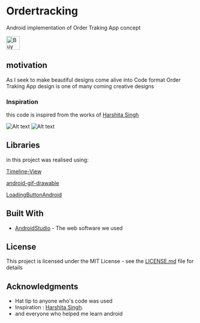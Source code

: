 # Ordertracking


Android implementation of Order Traking App concept

 <a href='http://ko-fi.com/A0052VNK' target='_blank'><img height='36' style='border:0px;height:36px;' src='https://az743702.vo.msecnd.net/cdn/kofi1.png?v=0' border='0' alt='Buy Me a Coffee at ko-fi.com' /></a>

## motivation

As I seek to make beautiful designs come alive into Code format Order Traking App design is one of many coming creative designs

### Inspiration

this code is inspired from the works of [Harshita Singh](https://www.uplabs.com/harshita21)

![Alt text](https://github.com/chawkiAmrouche/Ordertracking/blob/master/preview.gif)
![Alt text](https://github.com/chawkiAmrouche/Ordertracking/blob/master/ezgif.com-video-to-gif.gif)

## Libraries

in this project was realised using:

[Timeline-View](https://github.com/vipulasri/Timeline-View) 

[android-gif-drawable](https://github.com/koral--/android-gif-drawable) 

[LoadingButtonAndroid](https://github.com/leandroBorgesFerreira/LoadingButtonAndroid) 

## Built With

* [AndroidStudio](https://developer.android.com/studio/index.html) - The web software we used

 
## License

This project is licensed under the MIT License - see the [LICENSE.md](LICENSE.md) file for details

## Acknowledgments

* Hat tip to anyone who's code was used
* Inspiration : [Harshita Singh](https://www.uplabs.com/harshita21).
* and everyone who helped me learn android
